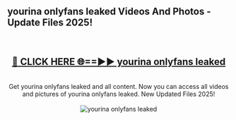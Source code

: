 <h2>yourina onlyfans leaked Videos And Photos - Update Files 2025!</h2>
<br>
<div align="center">
<h2><a href="https://linkcuts.com/hfmhzwbr" rel="nofollow">🔴 CLICK HERE 🌐==►► yourina onlyfans leaked</a></h2>
<br>
Get yourina onlyfans leaked and all content. Now you can access all videos and pictures of yourina onlyfans leaked. New Updated Files 2025!
<br>
<br>
<a href="https://linkcuts.com/hfmhzwbr" rel="nofollow" data-target="animated-image.originalLink"><img src="https://i.ibb.co.com/WyWwxjT/player-gif2.gif" alt="yourina onlyfans leaked" style="max-width: 100%; display: inline-block;" data-target="animated-image.originalImage"></a>
</div>
<br>